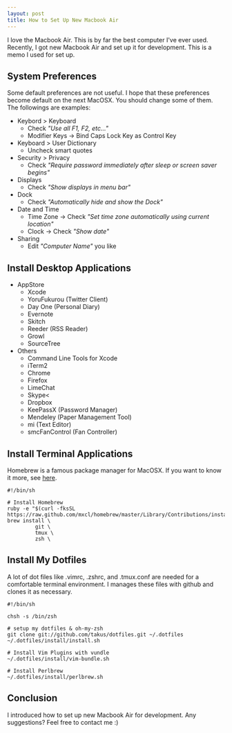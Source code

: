 ```yaml
---
layout: post
title: How to Set Up New Macbook Air
---
```


I love the Macbook Air. This is by far the best computer I've ever used. Recently, I got new Macbook Air and set up it for development. This is a memo I used for set up.

## System Preferences

Some default preferences are not useful. I hope that these preferences become default on the next MacOSX. You should change some of them. The followings are examples:

- Keybord > Keyboard
    - Check *"Use all F1, F2, etc..."*
    - Modifier Keys -> Bind Caps Lock Key as Control Key
- Keyboard > User Dictionary
    - Uncheck smart quotes
- Security > Privacy
    - Check *"Require password immediately after sleep or screen saver begins"*
- Displays
    - Check *"Show displays in menu bar"*
- Dock
    - Check *"Automatically hide and show the Dock"*
- Date and Time
    - Time Zone -> Check *"Set time zone automatically using current location"*
    - Clock -> Check *"Show date"*
- Sharing
    - Edit *"Computer Name"* you like

## Install Desktop Applications

- AppStore
    - Xcode
    - YoruFukurou (Twitter Client)
    - Day One (Personal Diary)
    - Evernote
    - Skitch
    - Reeder (RSS Reader)
    - Growl
    - SourceTree
- Others
    - Command Line Tools for Xcode
    - iTerm2
    - Chrome
    - Firefox
    - LimeChat
    - Skype<
    - Dropbox
    - KeePassX (Password Manager)
    - Mendeley (Paper Management Tool)
    - mi (Text Editor)
    - smcFanControl (Fan Controller)

## Install Terminal Applications

Homebrew is a famous package manager for MacOSX. If you want to know it more, see [here](http://mxcl.github.com/homebrew/).

```
#!/bin/sh
 
# Install Homebrew
ruby -e "$(curl -fksSL https://raw.github.com/mxcl/homebrew/master/Library/Contributions/install_homebrew.rb)"
brew install \
         git \
         tmux \
         zsh \
```

## Install My Dotfiles

A lot of dot files like .vimrc, .zshrc, and .tmux.conf are needed for a comfortable terminal environment. I manages these files with github and clones it as necessary.

```
#!/bin/sh
 
chsh -s /bin/zsh
 
# setup my dotfiles & oh-my-zsh
git clone git://github.com/takus/dotfiles.git ~/.dotfiles
~/.dotfiles/install/install.sh 
 
# Install Vim Plugins with vundle
~/.dotfiles/install/vim-bundle.sh 
 
# Install Perlbrew
~/.dotfiles/install/perlbrew.sh 
```

## Conclusion

I introduced how to set up new Macbook Air for development. Any suggestions? Feel free to contact me :)
